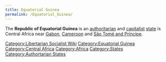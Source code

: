 ```yaml
---
title: Equatorial Guinea
permalink: /Equatorial_Guinea/
---
```


The **Republic of Equatorial Guinea** is an
[authoritarian](Authoritarianism.md "wikilink") and
[capitalist](Capitalism.md "wikilink") [state](List_of_States.md "wikilink")
is Central Africa near [Gabon](Gabon.md "wikilink"),
[Cameroon](Cameroon.md "wikilink") and [São Tomé and
Príncipe](Sao_Tome_and_Principe.md "wikilink").

[Category:Libertarian Socialist
Wiki](Category:Libertarian_Socialist_Wiki.md "wikilink")
[Category:Equatorial Guinea](Category:Equatorial_Guinea.md "wikilink")
[Category:Central Africa](Category:Central_Africa.md "wikilink")
[Category:Africa](Category:Africa.md "wikilink")
[Category:States](Category:States.md "wikilink") [Category:Authortarian
States](Category:Authortarian_States.md "wikilink")